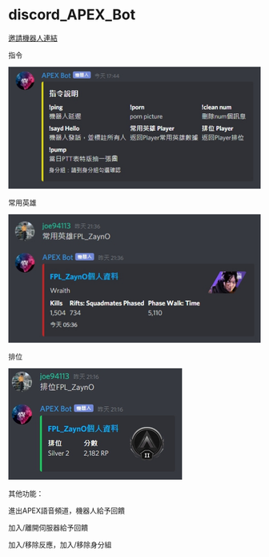 # discord_APEX_Bot
[邀請機器人連結](https://discord.com/oauth2/authorize?client_id=824491954930319371&scope=bot&permissions-0)

指令

![image](https://github.com/joe94113/discord_APEX_Bot/blob/main/commands.jpg?raw=true)

常用英雄

![image](https://github.com/joe94113/discord_APEX_Bot/blob/main/hero.jpg?raw=true)

排位

![image](https://github.com/joe94113/discord_APEX_Bot/blob/main/rank.jpg?raw=true)

其他功能：

進出APEX語音頻道，機器人給予回饋

加入/離開伺服器給予回饋

加入/移除反應，加入/移除身分組
